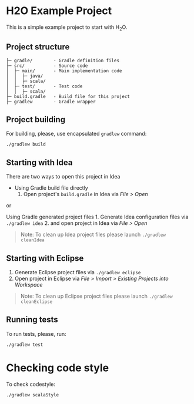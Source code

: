 # H2O Example Project

This is a simple example project to start with H<sub>2</sub>O.

## Project structure
 
```
├─ gradle/        - Gradle definition files
├─ src/           - Source code
│  ├─ main/       - Main implementation code 
│  │  ├─ java/
│  │  ├─ scala/
│  ├─ test/       - Test code
│  │  ├─ scala/
├─ build.gradle   - Build file for this project
├─ gradlew        - Gradle wrapper 
```

## Project building

For building, please, use encapsulated `gradlew` command:
```
./gradlew build
```

## Starting with Idea

There are two ways to open this project in Idea

  * Using Gradle build file directly
    1. Open project's `build.gradle` in Idea via _File > Open_ 
    
or
  
  Using Gradle generated project files
    1. Generate Idea configuration files via
      ```
      ./gradlew idea
      ```
    2. and open project in Idea via _File > Open_
    
> Note: To clean up Idea project files please launch `./gradlew cleanIdea`

## Starting with Eclipse
  1. Generate Eclipse project files via `./gradlew eclipse`
  2. Open project in Eclipse via _File > Import > Existing Projects into Workspace_


> Note: To clean up Eclipse project files please launch `./gradlew cleanEclipse`

## Running tests

To run tests, please, run:
```
./gradlew test
```

# Checking code style

To check codestyle:
```
./gradlew scalaStyle
```






